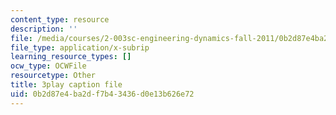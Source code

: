 ```yaml
---
content_type: resource
description: ''
file: /media/courses/2-003sc-engineering-dynamics-fall-2011/0b2d87e4ba2df7b43436d0e13b626e72_iMz0LiqjFmE.srt
file_type: application/x-subrip
learning_resource_types: []
ocw_type: OCWFile
resourcetype: Other
title: 3play caption file
uid: 0b2d87e4-ba2d-f7b4-3436-d0e13b626e72
---
```


